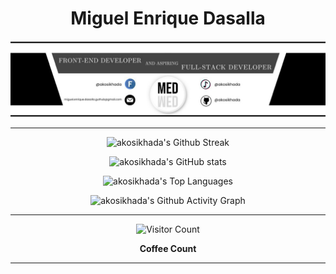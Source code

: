 <h1 align="center">Miguel Enrique Dasalla</h1>

<div align="center">
    <img src="./images/banner.jpg">
</div>

---

<div align="center">

![akosikhada's Github Streak](https://github-readme-streak-stats.herokuapp.com/?user=akosikhada&theme=graywhite&hide_border=true&border_radius=16)

![akosikhada's GitHub stats](https://github-readme-stats-akosikhada.vercel.app/api?username=akosikhada&show_icons=true&theme=graywhite&rank_icon=github&hide=stars,contribs&hide_border=true&include_all_commits=true&custom_title=Github/akosikhada/Stats&border_radius=16&card_width=500)

![akosikhada's Top Languages](https://github-readme-stats-akosikhada.vercel.app/api/top-langs?username=akosikhada&theme=graywhite&hide_border=true&custom_title=Github/akosikhada/Top+Languages&border_radius=16&card_width=500)

![akosikhada's Github Activity Graph](https://github-readme-activity-graph.vercel.app/graph?username=akosikhada&theme=minimal&line=5D5D5D&point=000000&custom_title=Github/akosikhada/Contribution+Graph&radius=16&width=250)

</div>

---

<div align="center">

![Visitor Count](https://profile-counter.glitch.me/akosikhada/count.svg)

**Coffee Count**

</div>

---
